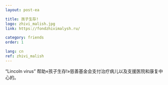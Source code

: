 ```yaml
---
layout: post-ea

title: 孩子生存!
logo: zhivi_malish.jpg
link: https://fondzhivimalysh.ru/

category: friends
order: 1

lang: cn
ref: zhivi_malish
---
```


“Lincoln virus” 帮助«孩子生存!»慈善基金会支付治疗病儿以及支援医院和康复中心的。
